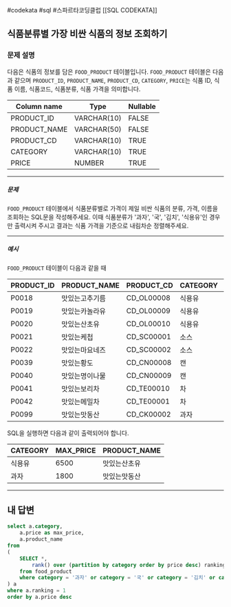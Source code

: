 #codekata #sql #스파르타코딩클럽 [[SQL CODEKATA]]

## 식품분류별 가장 비싼 식품의 정보 조회하기

### 문제 설명
다음은 식품의 정보를 담은 `FOOD_PRODUCT` 테이블입니다. `FOOD_PRODUCT` 테이블은 다음과 같으며 `PRODUCT_ID`, `PRODUCT_NAME`, `PRODUCT_CD`, `CATEGORY`, `PRICE`는 식품 ID, 식품 이름, 식품코드, 식품분류, 식품 가격을 의미합니다.

|Column name|Type|Nullable|
|---|---|---|
|PRODUCT_ID|VARCHAR(10)|FALSE|
|PRODUCT_NAME|VARCHAR(50)|FALSE|
|PRODUCT_CD|VARCHAR(10)|TRUE|
|CATEGORY|VARCHAR(10)|TRUE|
|PRICE|NUMBER|TRUE|

---
##### 문제
`FOOD_PRODUCT` 테이블에서 식품분류별로 가격이 제일 비싼 식품의 분류, 가격, 이름을 조회하는 SQL문을 작성해주세요. 이때 식품분류가 '과자', '국', '김치', '식용유'인 경우만 출력시켜 주시고 결과는 식품 가격을 기준으로 내림차순 정렬해주세요.

---
##### 예시
`FOOD_PRODUCT` 테이블이 다음과 같을 때

|PRODUCT_ID|PRODUCT_NAME|PRODUCT_CD|CATEGORY|PRICE|
|---|---|---|---|---|
|P0018|맛있는고추기름|CD_OL00008|식용유|6100|
|P0019|맛있는카놀라유|CD_OL00009|식용유|5100|
|P0020|맛있는산초유|CD_OL00010|식용유|6500|
|P0021|맛있는케첩|CD_SC00001|소스|4500|
|P0022|맛있는마요네즈|CD_SC00002|소스|4700|
|P0039|맛있는황도|CD_CN00008|캔|4100|
|P0040|맛있는명이나물|CD_CN00009|캔|3500|
|P0041|맛있는보리차|CD_TE00010|차|3400|
|P0042|맛있는메밀차|CD_TE00001|차|3500|
|P0099|맛있는맛동산|CD_CK00002|과자|1800|

SQL을 실행하면 다음과 같이 출력되어야 합니다.

|CATEGORY|MAX_PRICE|PRODUCT_NAME|
|---|---|---|
|식용유|6500|맛있는산초유|
|과자|1800|맛있는맛동산|

---

## 내 답변

```sql
select a.category,
    a.price as max_price,
    a.product_name
from
(
    SELECT *,
        rank() over (partition by category order by price desc) ranking
    from food_product
    where category = '과자' or category = '국' or category = '김치' or category = '식용유' 
) a
where a.ranking = 1
order by a.price desc
```